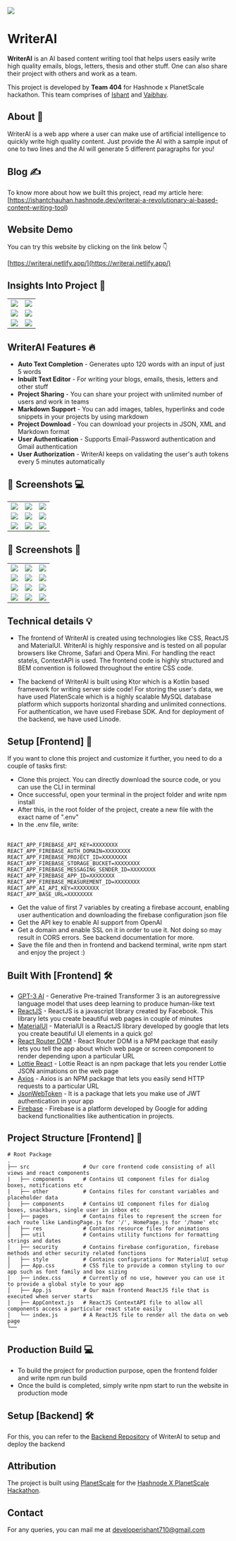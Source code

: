 ![](screenshots/mockups/0.png)

# **WriterAI** 

**WriterAI** is an AI based content writing tool that helps users easily write high quality emails, blogs, letters, thesis and other stuff. One can also share their project with others and work as a team.

This project is developed by **Team 404** for Hashnode x PlanetScale hackathon. This team comprises of [Ishant](https://github.com/ishantchauhan710/) and [Vaibhav](https://github.com/Vaibhav2002).

## About :dart:

WriterAI is a web app where a user can make use of artificial intelligence to quickly write high quality content. Just provide the AI with a sample input of one to two lines and the AI will generate 5 different paragraphs for you!

## Blog :writing_hand:
To know more about how we built this project, read my article here: <br>
[https://ishantchauhan.hashnode.dev/writerai-a-revolutionary-ai-based-content-writing-tool)

## Website Demo

You can try this website by clicking on the link below 👇

[https://writerai.netlify.app/](https://writerai.netlify.app/)

## Insights Into Project 🔎
|   |   | 
|---|---|
|![](screenshots/mockups/0.png)| ![](screenshots/mockups/1.png)
|![](screenshots/mockups/2.png)| ![](screenshots/mockups/3.png)
|![](screenshots/mockups/4.png)| ![](screenshots/mockups/5.png)

## WriterAI Features :fire:

- **Auto Text Completion** - Generates upto 120 words with an input of just 5 words
- **Inbuilt Text Editor** - For writing your blogs, emails, thesis, letters and other stuff
- **Project Sharing** - You can share your project with unlimited number of users and work in teams
- **Markdown Support** - You can add images, tables, hyperlinks and code snippets in your projects by using markdown
- **Project Download** - You can download your projects in JSON, XML and Markdown format
- **User Authentication** - Supports Email-Password authentication and Gmail authentication
- **User Authorization** - WriterAI keeps on validating the user's auth tokens every 5 minutes automatically

## 📸 Screenshots :computer:

|   |   |   |
|---|---|---|
|![](screenshots/desktop/landing.jpg)| ![](screenshots/desktop/create.jpg) | ![](screenshots/desktop/create_md.jpg)
|![](screenshots/desktop/create_fab.jpg) | ![](screenshots/desktop/projects.jpg) |![](screenshots/desktop/share.jpg) 
|![](screenshots/desktop/profile.jpg)|![](screenshots/desktop/download.jpg) | ![](screenshots/desktop/made_with.jpg)

## 📸 Screenshots :iphone:

|   |   |   |
|---|---|---|
|![](screenshots/mobile/landing.jpg)| ![](screenshots/mobile/landing2.jpg) | ![](screenshots/mobile/auth_dialog.jpg)
|![](screenshots/mobile/projects.jpg) | ![](screenshots/mobile/project_create.jpg) |![](screenshots/mobile/create.jpg) 
|![](screenshots/mobile/ai1.jpg)|![](screenshots/mobile/ai2.jpg) | ![](screenshots/mobile/markdown.jpg)
|![](screenshots/mobile/share.jpg)|![](screenshots/mobile/download.jpg) | ![](screenshots/mobile/profile.jpg)


## Technical details :bulb:

- The frontend of WriterAI is created using technologies like CSS, ReactJS and MaterialUI. WriterAI is highly responsive and is tested on all popular browsers like Chrome, Safari and Opera Mini. For handling the react state\s, ContextAPI is used. The frontend code is highly structured and BEM convention is followed throughout the entire CSS code.

- The backend of WriterAI is built using Ktor which is a Kotlin based framework for writing server side code! For storing the user's data, we have used PlatenScale which is a highly scalable MySQL database platform which supports horizontal sharding and unlimited connections. For authentication, we have used Firebase SDK. And for deployment of the backend, we have used Linode.


## Setup [Frontend] :pencil:
If you want to clone this project and customize it further, you need to do a couple of tasks first:
* Clone this project. You can directly download the source code, or you can use the CLI in terminal
* Once successful, open your terminal in the project folder and write npm install
* After this, in the root folder of the project, create a new file with the exact name of ".env"
* In the .env file, write:<br><br>

```
REACT_APP_FIREBASE_API_KEY=XXXXXXXX
REACT_APP_FIREBASE_AUTH_DOMAIN=XXXXXXXX
REACT_APP_FIREBASE_PROJECT_ID=XXXXXXXX
REACT_APP_FIREBASE_STORAGE_BUCKET=XXXXXXXX
REACT_APP_FIREBASE_MESSAGING_SENDER_ID=XXXXXXXX
REACT_APP_FIREBASE_APP_ID=XXXXXXXX
REACT_APP_FIREBASE_MEASUREMENT_ID=XXXXXXXX
REACT_APP_AI_API_KEY=XXXXXXXX
REACT_APP_BASE_URL=XXXXXXXX
```


* Get the value of first 7 variables by creating a firebase account, enabling user authentication and downloading the firebase configuration json file
* Get the API key to enable AI support from OpenAI
* Get a domain and enable SSL on it in order to use it. Not doing so may result in CORS errors. See backend documentation for more.
* Save the file and then in frontend and backend terminal, write npm start and enjoy the project :)

## Built With [Frontend] 🛠

* [GPT-3 AI](https://en.wikipedia.org/wiki/GPT-3) - Generative Pre-trained Transformer 3 is an autoregressive language model that uses deep learning to produce human-like text
* [ReactJS](https://reactjs.org/docs/getting-started.html) - ReactJS is a javascript library created by Facebook. This library lets you create beautiful web pages in couple of minutes
* [MaterialUI](https://mui.com/) - MaterialUI is a ReactJS library developed by google that lets you create beautiful UI elements in a quick go!
* [React Router DOM](https://v5.reactrouter.com/web/guides/quick-start) - React Router DOM is a NPM package that easily lets you tell the app about which web page or screen component to render depending upon a particular URL
* [Lottie React](https://www.npmjs.com/package/lottie-react) - Lottie React is an npm package that lets you render Lottie JSON animations on the web page
* [Axios](https://www.npmjs.com/package/axios) - Axios is an NPM package that lets you easily send HTTP requests to a particular URL
* [JsonWebToken](https://www.npmjs.com/package/jsonwebtoken) - It is a package that lets you make use of JWT authentication in your app
* [Firebase](https://en.wikipedia.org/wiki/Firebase) - Firebase is a platform developed by Google for adding backend functionalities like authentication in projects.


## Project Structure [Frontend] :open_file_folder:

    # Root Package
    .
    ├── src                 # Our core frontend code consisting of all views and react components
    |   ├── components      # Contains UI component files for dialog boxes, notifications etc
    |   ├── other           # Contains files for constant variables and placeholder data
    |   ├── components      # Contains UI component files for dialog boxes, snackbars, single user in inbox etc
    │   ├── pages           # Contains files to represent the screen for each route like LandingPage.js for '/', HomePage.js for '/home' etc
    │   ├── res             # Contains resource files for animations
    │   ├── util            # Contains utility functions for formatting strings and dates
    │   ├── security        # Contains firebase configuration, firebase methods and other security related functions
    │   ├── style           # Contains configurations for MaterialUI setup
    │   ├── App.css         # CSS file to provide a common styling to our app such as font family and box sizing
    │   ├── index.css       # Currently of no use, however you can use it to provide a global style to your app
    │   ├── App.js          # Our main frontend ReactJS file that is executed when server starts
    │   ├── AppContext.js   # ReactJS ContextAPI file to allow all components access a particular react state easily
    │   └── index.js        # A ReactJS file to render all the data on web page
    └──

## Production Build :computer:
* To build the project for production purpose, open the frontend folder and write npm run build
* Once the build is completed, simply write npm start to run the website in production mode

## Setup [Backend] 🛠
For this, you can refer to the [Backend Repository](https://github.com/Vaibhav2002/WriterAI-Backend) of WriterAI to setup and deploy the backend

## Attribution
The project is built using [PlanetScale](https://planetscale.com/) for the [Hashnode X PlanetScale Hackathon](https://townhall.hashnode.com/planetscale-hackathon).

## Contact
For any queries, you can mail me at developerishant710@gmail.com



